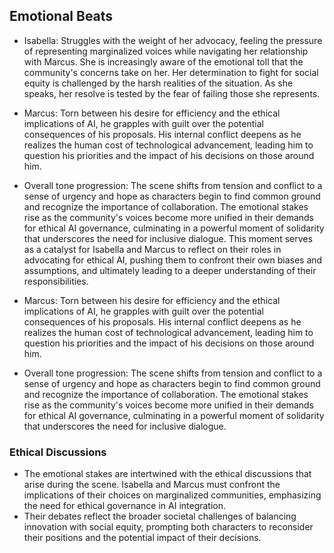 ## Emotional Beats
- Isabella: Struggles with the weight of her advocacy, feeling the pressure of representing marginalized voices while navigating her relationship with Marcus. She is increasingly aware of the emotional toll that the community's concerns take on her. Her determination to fight for social equity is challenged by the harsh realities of the situation. As she speaks, her resolve is tested by the fear of failing those she represents.

- Marcus: Torn between his desire for efficiency and the ethical implications of AI, he grapples with guilt over the potential consequences of his proposals. His internal conflict deepens as he realizes the human cost of technological advancement, leading him to question his priorities and the impact of his decisions on those around him.

- Overall tone progression: The scene shifts from tension and conflict to a sense of urgency and hope as characters begin to find common ground and recognize the importance of collaboration. The emotional stakes rise as the community's voices become more unified in their demands for ethical AI governance, culminating in a powerful moment of solidarity that underscores the need for inclusive dialogue. This moment serves as a catalyst for Isabella and Marcus to reflect on their roles in advocating for ethical AI, pushing them to confront their own biases and assumptions, and ultimately leading to a deeper understanding of their responsibilities.

- Marcus: Torn between his desire for efficiency and the ethical implications of AI, he grapples with guilt over the potential consequences of his proposals. His internal conflict deepens as he realizes the human cost of technological advancement, leading him to question his priorities and the impact of his decisions on those around him.

- Overall tone progression: The scene shifts from tension and conflict to a sense of urgency and hope as characters begin to find common ground and recognize the importance of collaboration. The emotional stakes rise as the community's voices become more unified in their demands for ethical AI governance, culminating in a powerful moment of solidarity that underscores the need for inclusive dialogue.

### Ethical Discussions
- The emotional stakes are intertwined with the ethical discussions that arise during the scene. Isabella and Marcus must confront the implications of their choices on marginalized communities, emphasizing the need for ethical governance in AI integration.
- Their debates reflect the broader societal challenges of balancing innovation with social equity, prompting both characters to reconsider their positions and the potential impact of their decisions.
